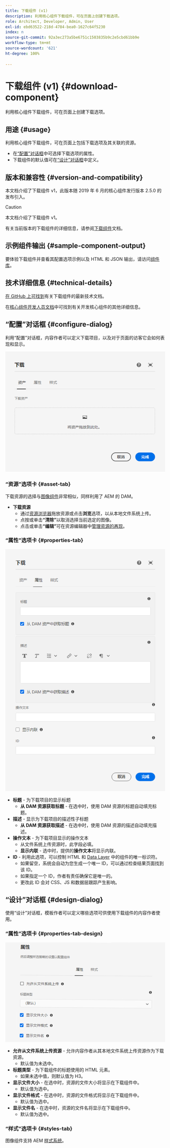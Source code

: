 ```yaml
---
title: 下载组件 (v1)
description: 利用核心组件下载组件，可在页面上创建下载选项。
role: Architect, Developer, Admin, User
exl-id: ebd63522-218d-4784-bea0-1627c64f5230
index: n
source-git-commit: 92a3ec273a5be6751c1503835b9c2e5cbd61bb9e
workflow-type: tm+mt
source-wordcount: '621'
ht-degree: 100%

---
```



# 下载组件 (v1) {#download-component}

利用核心组件下载组件，可在页面上创建下载选项。

## 用途 {#usage}

利用核心组件下载组件，可在页面上包括下载选项及其关联的资源。

* 在[“配置”对话框](#configure-dialog)中可选择下载选项的属性。
* 下载组件的默认值可在[“设计”对话框](#design-dialog)中定义。

## 版本和兼容性 {#version-and-compatibility}

本文档介绍了下载组件 v1，此版本随 2019 年 6 月的核心组件发行版本 2.5.0 的发布引入。

>[!CAUTION]
>
>本文档介绍了下载组件 v1。
>
>有关当前版本的下载组件的详细信息，请参阅[下载组件](/help/components/download.md)文档。

## 示例组件输出 {#sample-component-output}

要体验下载组件并查看其配置选项示例以及 HTML 和 JSON 输出，请访问[组件库](https://adobe.com/go/aem_cmp_library_download_cn)。

## 技术详细信息 {#technical-details}

[在 GitHub 上可找到](https://adobe.com/go/aem_cmp_tech_download_v1_cn)有关下载组件的最新技术文档。

在[核心组件开发人员文档](/help/developing/overview.md)中可找到有关开发核心组件的其他详细信息。

## “配置”对话框 {#configure-dialog}

利用“配置”对话框，内容作者可以定义下载项目，以及对于页面的访客它会如何表现和显示。

![下载组件“编辑”对话框的“资源”选项卡](/help/assets/download-edit-asset.png)

### “资源”选项卡 {#asset-tab}

下载资源的选择与[图像组件](image-v1.md)非常相似，同样利用了 AEM 的 DAM。

* **下载资源**
   * 通过[资源浏览器](https://experienceleague.adobe.com/docs/experience-manager-cloud-service/sites/authoring/fundamentals/environment-tools.html)拖放资源或点击&#x200B;**浏览**&#x200B;选项，以从本地文件系统上传。
   * 点按或单击&#x200B;**“清除”**&#x200B;以取消选择当前选定的图像。
   * 点击或单击&#x200B;**“编辑”**&#x200B;可在资源编辑器中[管理资源的再现](https://experienceleague.adobe.com/docs/experience-manager-cloud-service/assets/manage/manage-digital-assets.html)。

### “属性”选项卡 {#properties-tab}

![下载组件“编辑”对话框的“属性”选项卡](/help/assets/download-edit-properties.png)

* **标题** - 为下载项目的显示标题
   * **从 DAM 资源获取标题** - 在选中时，使用 DAM 资源的标题自动填充标题。
* **描述** - 显示为下载项目的描述性子标题
   * **从 DAM 资源获取描述** - 在选中时，使用 DAM 资源的描述自动填充描述。
* **操作文本** - 为下载项目显示的操作文本
   * 从文件系统上传资源时，此字段必填。
   * **显示内联** - 选中时，提供的&#x200B;**操作文本**&#x200B;将显示内联。
* **ID** - 利用此选项，可以控制 HTML 和 [Data Layer](/help/developing/data-layer/overview.md) 中的组件的唯一标识符。
   * 如果留空，系统会自动为您生成一个唯一 ID，可以通过检查结果页面找到该 ID。
   * 如果指定一个 ID，作者有责任确保它是唯一的。
   * 更改此 ID 会对 CSS、JS 和数据层跟踪产生影响。

## “设计”对话框 {#design-dialog}

使用“设计”对话框，模板作者可以定义哪些选项可供使用下载组件的内容作者使用。

### “属性”选项卡 {#properties-tab-design}

![下载组件“设计”对话框](/help/assets/download-design.png)

* **允许从文件系统上传资源** - 允许内容作者从其本地文件系统上传资源作为下载资源。
   * 默认值为未选中。
* **标题类型** - 为下载组件的标题使用的 HTML 元素。
   * 如果未选中值，则默认值为 H3。
* **显示文件大小** - 在选中时，资源的文件大小将显示在下载组件中。
   * 默认值为选中。
* **显示文件格式** - 在选中时，资源的文件格式将显示在下载组件中。
   * 默认值为选中。
* **显示文件名** - 在选中时，资源的文件名将显示在下载组件中。
   * 默认值为选中。

### “样式”选项卡 {#styles-tab}

图像组件支持 AEM [样式系统](/help/get-started/authoring.md#component-styling)。
